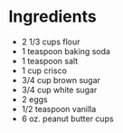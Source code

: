 # Ingredients

- 2 1/3 cups flour
- 1 teaspoon baking soda
- 1 teaspoon salt
- 1 cup crisco
- 3/4 cup brown sugar
- 3/4 cup white sugar
- 2 eggs
- 1/2 teaspoon vanilla
- 6 oz. peanut butter cups
